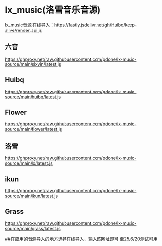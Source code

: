 # lx_music(洛雪音乐音源)

lx_music音源
在线导入：https://fastly.jsdelivr.net/gh/Huibq/keep-alive/render_api.js
## 六音
https://ghproxy.net/raw.githubusercontent.com/pdone/lx-music-source/main/sixyin/latest.js
## Huibq
https://ghproxy.net/raw.githubusercontent.com/pdone/lx-music-source/main/huibq/latest.js
## Flower
https://ghproxy.net/raw.githubusercontent.com/pdone/lx-music-source/main/flower/latest.js
## 洛雪
https://ghproxy.net/raw.githubusercontent.com/pdone/lx-music-source/main/lx/latest.js
## ikun
https://ghproxy.net/raw.githubusercontent.com/pdone/lx-music-source/main/ikun/latest.js
## Grass
https://ghproxy.net/raw.githubusercontent.com/pdone/lx-music-source/main/grass/latest.js

##在应用的音源导入的地方选择在线导入，输入该网址即可
至25/6/20测试可用
